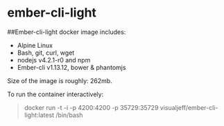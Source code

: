 ember-cli-light
===============

##Ember-cli-light docker image includes:

* Alpine Linux
* Bash, git, curl, wget
* nodejs v4.2.1-r0 and npm
* Ember-cli v1.13.12, bower & phantomjs

Size of the image is roughly: 262mb.

To run the container interactively:

> docker run -t -i -p 4200:4200 -p 35729:35729 visualjeff/ember-cli-light:latest /bin/bash


